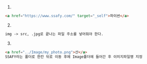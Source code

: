 1.

```html
<a href="https://www.ssafy.com/" target="_self">파이썬</a>
```



2.

```html
img -> src, .jpg로 끝나는 파일 주소를 넣어줘야 한다.
```

3.

```html
<a href="../Image/my_photo.png">산</a>
SSAFY라는 폴더로 한칸 뒤로 이동 후에 Image폴더에 들어간 후 이미지파일명 지정
```



